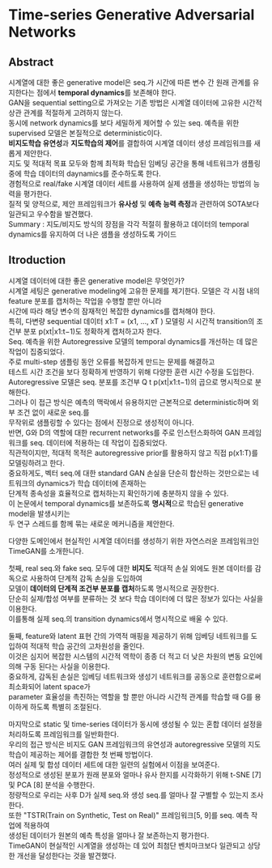 # Time-series Generative Adversarial Networks

## Abstract
시계열에 대한 좋은 generative model은 seq.가 시간에 따른 변수 간 원래 관계를 유지한다는 점에서 **temporal dynamics**를 보존해야 한다.  
GAN을 sequential setting으로 가져오는 기존 방법은 시계열 데이터에 고유한 시간적 상관 관계를 적절하게 고려하지 않는다.  
동시에 network dynamics를 보다 세밀하게 제어할 수 있는 seq. 예측을 위한 supervised 모델은 본질적으로 deterministic이다.  
**비지도학습 유연성**과 **지도학습의 제어**를 결합하여 시계열 데이터 생성 프레임워크를 새롭게 제안한다.  
지도 및 적대적 목표 모두와 함께 최적화 학습된 임베딩 공간을 통해 네트워크가 샘플링 중에 학습 데이터의 daynamics를 준수하도록 한다.  
경험적으로 real/fake 시계열 데이터 세트를 사용하여 실제 샘플을 생성하는 방법의 능력을 평가한다.  
질적 및 양적으로, 제안 프레임워크가 **유사성** 및 **예측 능력 측정**과 관련하여 SOTA보다 일관되고 우수함을 발견했다.  
Summary : 지도/비지도 방식의 장점을 각각 적절히 활용하고 데이터의 temporal dynamics를 유지하여 더 나은 샘플을 생성하도록 가이드  

## Itroduction
시계열 데이터에 대한 좋은 generative model은 무엇인가?  
시계열 세팅은 generative modeling에 고유한 문제를 제기한다. 모델은 각 시점 내의 feature 분포를 캡처하는 작업을 수행할 뿐만 아니라  
시간에 따라 해당 변수의 잠재적인 복잡한 dynamics를 캡처해야 한다.  
특히, 다변량 sequential 데이터 x1:T = (x1, ..., xT ) 모델링 시 시간적 transition의 조건부 분포 p(xt|x1:t−1)도 정확하게 캡처하고자 한다.  
Seq. 예측을 위한 Autoregressive 모델의 temporal dynamics를 개선하는 데 많은 작업이 집중되었다.  
주로 multi-step 샘플링 동안 오류를 복잡하게 만드는 문제를 해결하고  
테스트 시간 조건을 보다 정확하게 반영하기 위해 다양한 훈련 시간 수정을 도입한다.  
Autoregressive 모델은 seq. 분포를 조건부 Q t p(xt|x1:t−1)의 곱으로 명시적으로 분해한다.  
그러나 이 접근 방식은 예측의 맥락에서 유용하지만 근본적으로 deterministic하며 외부 조건 없이 새로운 seq.를  
무작위로 샘플링할 수 있다는 점에서 진정으로 생성적이 아니다.  
반면, G와 D의 역할에 대한 recurrent networks를 주로 인스턴스화하여 GAN 프레임워크를 seq. 데이터에 적용하는 데 작업이 집중되었다.  
직관적이지만, 적대적 목적은 autoregressive prior를 활용하지 않고 직접 p(x1:T)를 모델링하려고 한다.  
중요하게도, 벡터 seq.에 대한 standard GAN 손실을 단순히 합산하는 것만으로는 네트워크의 dynamics가 학습 데이터에 존재하는  
단계적 종속성을 효율적으로 캡처하는지 확인하기에 충분하지 않을 수 있다.  
이 논문에서 temporal dynamics를 보존하도록 **명시적**으로 학습된 generative model을 발생시키는  
두 연구 스레드를 함께 묶는 새로운 메커니즘을 제안한다.  
  
다양한 도메인에서 현실적인 시계열 데이터를 생성하기 위한 자연스러운 프레임워크인 TimeGAN를 소개한니다.  
  
첫째, real seq.와 fake seq. 모두에 대한 **비지도** 적대적 손실 외에도 원본 데이터를 감독으로 사용하여 단계적 감독 손실을 도입하여  
모델이 **데이터의 단계적 조건부 분포를 캡처**하도록 명시적으로 권장한다.  
단순히 실제/합성 여부를 분류하는 것 보다 학습 데이터에 더 많은 정보가 있다는 사실을 이용한다.  
이를통해 실제 seq.의 transition dynamics에서 명시적으로 배울 수 있다.  
  
둘째, feature와 latent 표현 간의 가역적 매핑을 제공하기 위해 임베딩 네트워크를 도입하여 적대적 학습 공간의 고차원성을 줄인다.  
이것은 심지어 복잡한 시스템의 시간적 역학이 종종 더 적고 더 낮은 차원의 변동 요인에 의해 구동 된다는 사실을 이용한다.  
중요하게, 감독된 손실은 임베딩 네트워크와 생성기 네트워크를 공동으로 훈련함으로써 최소화되어 latent space가  
parameter 효율성을 촉진하는 역할을 할 뿐만 아니라 시간적 관계를 학습할 때 G를 용이하게 하도록 특별히 조절된다.  
  
마지막으로 static 및 time-series 데이터가 동시에 생성될 수 있는 혼합 데이터 설정을 처리하도록 프레임워크를 일반화한다.  
우리의 접근 방식은 비지도 GAN 프레임워크의 유연성과 autoregressive 모델의 지도 학습이 제공하는 제어를 결합한 첫 번째 방법이다.  
여러 실제 및 합성 데이터 세트에 대한 일련의 실험에서 이점을 보여준다.  
정성적으로 생성된 분포가 원래 분포와 얼마나 유사 한지를 시각화하기 위해 t-SNE [7] 및 PCA [8] 분석을 수행한다.  
정량적으로 우리는 사후 D가 실제 seq.와 생성 seq.를 얼마나 잘 구별할 수 있는지 조사한다.  
또한 "TSTR(Train on Synthetic, Test on Real)" 프레임워크[5, 9]를 seq. 예측 작업에 적용하여  
생성된 데이터가 원본의 예측 특성을 얼마나 잘 보존하는지 평가한다.  
TimeGAN이 현실적인 시계열을 생성하는 데 있어 최첨단 벤치마크보다 일관되고 상당한 개선을 달성한다는 것을 발견했다.
